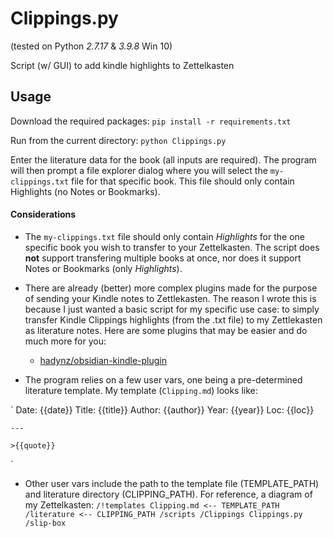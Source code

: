 # Clippings.py

(tested on Python *2.7.17* & *3.9.8* Win 10)

Script (w/ GUI) to add kindle highlights to Zettelkasten

## Usage

Download the required packages:
`pip install -r requirements.txt`

Run from the current directory:
`python Clippings.py`

Enter the literature data for the book (all inputs are required). The program will then prompt a file explorer dialog where you will select the `my-clippings.txt` file for that specific book. This file should only contain Highlights (no Notes or Bookmarks).

#### Considerations

* The `my-clippings.txt` file should only contain *Highlights* for the one specific book you wish to transfer to your Zettelkasten. The script does **not** support transfering multiple books at once, nor does it support Notes or Bookmarks (only *Highlights*).

* There are already (better) more complex plugins made for the purpose of sending your Kindle notes to Zettlekasten. The reason I wrote this is because I just wanted a basic script for my specific use case: to simply transfer Kindle Clippings highlights (from the .txt file) to my Zettlekasten as literature notes. Here are some plugins that may be easier and do much more for you:
    * [hadynz/obsidian-kindle-plugin](https://github.com/hadynz/obsidian-kindle-plugin)

* The program relies on a few user vars, one being a pre-determined literature template. My template (`Clipping.md`) looks like:

`
    Date: {{date}} 
    Title: {{title}}
    Author: {{author}}
    Year: {{year}}
    Loc: {{loc}}

    ---

    >{{quote}}
`

* Other user vars include the path to the template file (TEMPLATE_PATH) and literature directory (CLIPPING_PATH). For reference, a diagram of my Zettelkasten:
`
    /!templates
        Clipping.md <-- TEMPLATE_PATH
    /literature <-- CLIPPING_PATH
    /scripts
        /Clippings
            Clippings.py
    /slip-box
` 